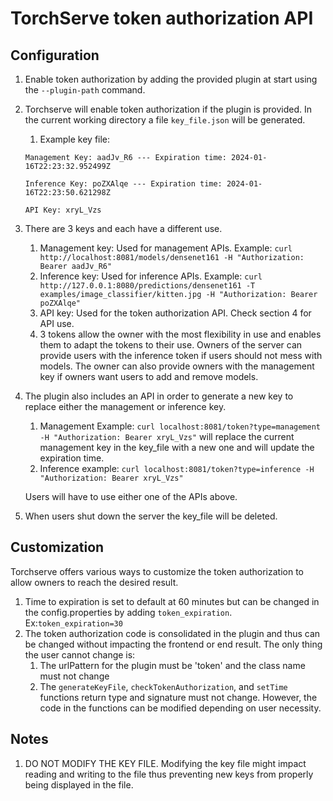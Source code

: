 # TorchServe token authorization API

## Configuration
1. Enable token authorization by adding the provided plugin at start using the `--plugin-path` command.
2. Torchserve will enable token authorization if the plugin is provided. In the current working directory a file `key_file.json` will be generated.
    1. Example key file:

    `Management Key: aadJv_R6 --- Expiration time: 2024-01-16T22:23:32.952499Z`

    `Inference Key: poZXAlqe --- Expiration time: 2024-01-16T22:23:50.621298Z`

    `API Key: xryL_Vzs`
3. There are 3 keys and each have a different use.
    1. Management key: Used for management APIs. Example:
    `curl http://localhost:8081/models/densenet161 -H "Authorization: Bearer aadJv_R6"`
    2. Inference key: Used for inference APIs. Example:
    `curl http://127.0.0.1:8080/predictions/densenet161 -T examples/image_classifier/kitten.jpg -H "Authorization: Bearer poZXAlqe"`
    3. API key: Used for the token authorization API. Check section 4 for API use.
    4. 3 tokens allow the owner with the most flexibility in use and enables them to adapt the tokens to their use. Owners of the server can provide users with the inference token if users should not mess with models. The owner can also provide owners with the management key if owners want users to add and remove models.
4. The plugin also includes an API in order to generate a new key to replace either the management or inference key.
    1. Management Example:
    `curl localhost:8081/token?type=management -H "Authorization: Bearer xryL_Vzs"` will replace the current management key in the key_file with a new one and will update the expiration time.
    2. Inference example:
    `curl localhost:8081/token?type=inference -H "Authorization: Bearer xryL_Vzs"`

    Users will have to use either one of the APIs above.

5. When users shut down the server the key_file will be deleted.


## Customization
Torchserve offers various ways to customize the token authorization to allow owners to reach the desired result.
1. Time to expiration is set to default at 60 minutes but can be changed in the config.properties by adding `token_expiration`. Ex:`token_expiration=30`
2. The token authorization code is consolidated in the plugin and thus can be changed without impacting the frontend or end result. The only thing the user cannot change is:
    1. The urlPattern for the plugin must be 'token' and the class name must not change
    2. The `generateKeyFile`, `checkTokenAuthorization`, and `setTime` functions return type and signature must not change. However, the code in the functions can be modified depending on user necessity.

## Notes
1. DO NOT MODIFY THE KEY FILE. Modifying the key file might impact reading and writing to the file thus preventing new keys from properly being displayed in the file.
